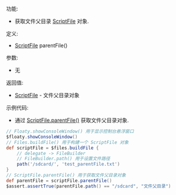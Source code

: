 功能:

+ 获取文件父目录 [ScriptFile](/API/File/ScriptFile/README.md) 对象.

定义:

+ [ScriptFile](/API/File/ScriptFile/README.md) parentFile()

参数:

+ 无

返回值:

+ [ScriptFile](/API/File/ScriptFile/README.md) - 文件父目录对象

示例代码:

+ 通过 [ScriptFile.parentFile()](/API/File/ScriptFile/README.md?id=parentFile) 获取文件父目录对象.

```groovy
// Floaty.showConsoleWindow() 用于显示控制台悬浮窗口
$floaty.showConsoleWindow()
// Files.buildFile() 用于构建一个 ScriptFile 对象
def scriptFile = $files.buildFile {
    // delegate -> FileBuilder
    // FileBuilder.path() 用于设置文件路径
    path('/sdcard/', 'test_parentFile.txt')
}
// ScriptFile.parentFile() 用于获取文件父目录对象
def parentFile = scriptFile.parentFile()
$assert.assertTrue(parentFile.path() == "/sdcard", "文件父目录")
```